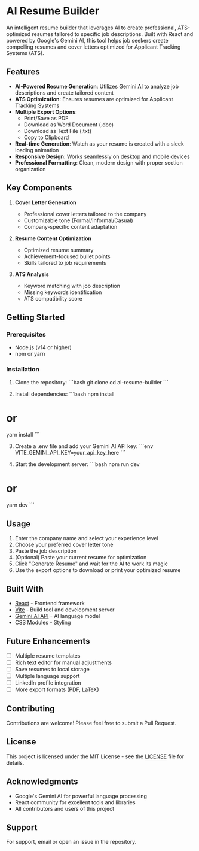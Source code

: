 # AI Resume Builder

An intelligent resume builder that leverages AI to create professional, ATS-optimized resumes tailored to specific job descriptions. Built with React and powered by Google's Gemini AI, this tool helps job seekers create compelling resumes and cover letters optimized for Applicant Tracking Systems (ATS).


## Features

- **AI-Powered Resume Generation**: Utilizes Gemini AI to analyze job descriptions and create tailored content
- **ATS Optimization**: Ensures resumes are optimized for Applicant Tracking Systems
- **Multiple Export Options**:
  - Print/Save as PDF
  - Download as Word Document (.doc)
  - Download as Text File (.txt)
  - Copy to Clipboard
- **Real-time Generation**: Watch as your resume is created with a sleek loading animation
- **Responsive Design**: Works seamlessly on desktop and mobile devices
- **Professional Formatting**: Clean, modern design with proper section organization

## Key Components

1. **Cover Letter Generation**
   - Professional cover letters tailored to the company
   - Customizable tone (Formal/Informal/Casual)
   - Company-specific content adaptation

2. **Resume Content Optimization**
   - Optimized resume summary
   - Achievement-focused bullet points
   - Skills tailored to job requirements

3. **ATS Analysis**
   - Keyword matching with job description
   - Missing keywords identification
   - ATS compatibility score

## Getting Started

### Prerequisites

- Node.js (v14 or higher)
- npm or yarn

### Installation

1. Clone the repository:
\`\`\`bash
git clone <repository-url>
cd ai-resume-builder
\`\`\`

2. Install dependencies:
\`\`\`bash
npm install
# or
yarn install
\`\`\`

3. Create a .env file and add your Gemini AI API key:
\`\`\`env
VITE_GEMINI_API_KEY=your_api_key_here
\`\`\`

4. Start the development server:
\`\`\`bash
npm run dev
# or
yarn dev
\`\`\`

## Usage

1. Enter the company name and select your experience level
2. Choose your preferred cover letter tone
3. Paste the job description
4. (Optional) Paste your current resume for optimization
5. Click "Generate Resume" and wait for the AI to work its magic
6. Use the export options to download or print your optimized resume

## Built With

- [React](https://reactjs.org/) - Frontend framework
- [Vite](https://vitejs.dev/) - Build tool and development server
- [Gemini AI API](https://ai.google.dev/) - AI language model
- CSS Modules - Styling

## Future Enhancements

- [ ] Multiple resume templates
- [ ] Rich text editor for manual adjustments
- [ ] Save resumes to local storage
- [ ] Multiple language support
- [ ] LinkedIn profile integration
- [ ] More export formats (PDF, LaTeX)

## Contributing

Contributions are welcome! Please feel free to submit a Pull Request.

## License

This project is licensed under the MIT License - see the [LICENSE](LICENSE) file for details.

## Acknowledgments

- Google's Gemini AI for powerful language processing
- React community for excellent tools and libraries
- All contributors and users of this project

## Support

For support, email <your-email> or open an issue in the repository.
